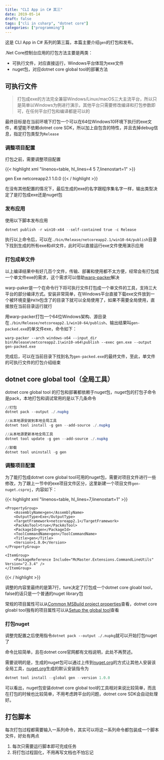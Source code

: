 ```yaml
---
title: "CLI App in C# 其三"
date: 2019-05-14
draft: false
tags: ["cli in csharp", "dotnet core"]
categories: ["programming"]
---
```


这是 CLI App in C# 系列的第三篇，本篇主要介绍`gen`的打包和发布。

.Net Core控制台应用的打包方法主要是两类：

+ 可执行文件，对应直接运行，Windows平台体现为exe文件
+ nuget包，对应dotnet core global tool的部署方法

## 可执行文件

> 打包成exe的方法完全兼容Windows/Linux/macOS三大主流平台，所以只是简单以Windows为例进行演示，其他平台只需要修改编译和打包参数即可，在任何平台打包和编译都是可以的

最终目标是在当前环境下打包一个可以在64位Windows10环境下执行的exe文件，希望能不依赖dotnet core SDK，所以加上自包含的特性，并且去掉debug信息，指定打包类型为`Release`

### 调整项目配置

打包之前，需要调整项目配置

{{< highlight xml "linenos=table, hl_lines=4 5 7,linenostart=1" >}}
<Project Sdk="Microsoft.NET.Sdk">

  <PropertyGroup>
        <AssemblyName>gen</AssemblyName>
        <OutputType>Exe</OutputType>
        <TargetFramework>netcoreapp2.1</TargetFramework>
	<Version>1.0.0</Version>
  </PropertyGroup>

  <ItemGroup>
    <PackageReference Include="McMaster.Extensions.CommandLineUtils" Version="2.3.4" />
  </ItemGroup>

</Project>
{{< / highlight >}}

在没有其他配置的情况下，最后生成的exe的名字跟程序集名字一样，输出类型决定了是打包成exe还是nuget包

### 发布应用

使用以下脚本发布应用

```powershell
dotnet publish -r win10-x64 --self-contained true -c Release
```

执行以上命令后，可以在`./bin/Release/netcoreapp2.1/win10-64/publish`目录下找到生成的所有exe和dll文件，此时可以直接运行exe文件使用演示应用

### 打包成单文件

以上编译结果中有好几百个文件，传输、部署和使用都不太方便，经常会有打包成一个单文件exe的需求，这个需求可以借助[warp-packer](https://github.com/dgiagio/warp)解决

warp-paker是一个在命令行下将可执行文件打包成一个单文件的工具，支持三大平台的部分编译方式。安装非常简单，在Windows平台直接下载exe文件放到一个被环境变量`PATH`包含了的目录下就可以全局使用了，如果不需要全局使用，直接放在当前目录运行就行

用warp-packer打包一个64位Windows架构、源目录在`./bin/Release/netcoreapp2.1/win10-64/publish`、输出结果叫`gen-packed.exe`的单文件exe，命令如下：

```pwsh
warp-packer --arch windows-x64 --input_dir bin\Release\netcoreapp2.1\win10-x64\publish --exec gen.exe --output gen-packed.exe
```

完成后，可以在当前目录下找到名为`gen-packed.exe`的最终文件，至此，单文件的可执行文件的打包介绍结束

## dotnet core global tool（全局工具）

dotnet core global tool 的打包和部署都依赖于nuget包，nuget包的打包子命令是pack，本地打包和调试常用的是以下几条命令

```powershell
//打包
dotnet pack --output ./.nupkg

//从本地源安装到本地全局工具
dotnet tool install -g gen --add-source ./.nupkg

//从本地源更新本地全局工具
dotnet tool update -g gen --add-source ./.nupkg

//卸载
dotnet tool uninstall -g gen 
```

### 调整项目配置

为了能打包成dotnet core global tool可用的nuget包，需要对项目文件进行一些修改，为了跟上一节中的exe项目文件区分，这里新建一个项目文件`gen-nuget.csproj`，内容如下：

{{< highlight xml "linenos=table, hl_lines=7,linenostart=1" >}}
<Project Sdk="Microsoft.NET.Sdk">

	<PropertyGroup>
		<AssemblyName>gen</AssemblyName>
		<OutputType>Exe</OutputType>
		<TargetFramework>netcoreapp2.1</TargetFramework>
		<PackAsTool>true</PackAsTool>
		<PackageId>gen</PackageId>
		<ToolCommandName>gen</ToolCommandName>
		<Title>gen</Title>
		<Version>1.0.0</Version>
	</PropertyGroup>

	<ItemGroup>
		<PackageReference Include="McMaster.Extensions.CommandLineUtils" Version="2.3.4" />
	</ItemGroup>

</Project>
{{< / highlight >}}

调整的内容里最终的是第7行，ture决定了打包成一个dotnet core gloabl tool，false的话只是一个普通的nuget library包

常规的项目属性可以从[Common MSBuild project properties](https://docs.microsoft.com/en-us/visualstudio/msbuild/common-msbuild-project-properties?view=vs-2019)查看，dotnet core gloabl tool独有的项目属性可以从[Setup the global tool](https://docs.microsoft.com/en-us/dotnet/core/tools/global-tools-how-to-create#setup-the-global-tool)查看

### 打包nuget

调整完配置之后使用指令`dotnet pack --output ./.nupkg`就可以开始打包nuget了

命令比较简单，且在dotnet core官网都有文档说明，此处不再赘述。

需要说明的是，生成的nuget包可以通过上传到[nuget.org](https://www.nuget.org/)的方式让其他人安装该全局工具，[nuget.org](https://www.nuget.org/)生成的默认安装指令为

```powershell
dotnet tool install --global gen --version 1.0.0
```

可以看出，nuget包安装dotnet core global tool的工具相对来说比较简单，而且在打包的时候也比较简单，不用考虑跨平台的问题，dotnet core SDK会自动处理好。


## 打包脚本

每次打包过程都需要输入一系列命令，其实可以将这一系列命令都包装成一个脚本文件，好处有两点

1. 每次只需要运行脚本即可完成任务
2. 将打包过程固化，不用再写文档也不怕忘记

